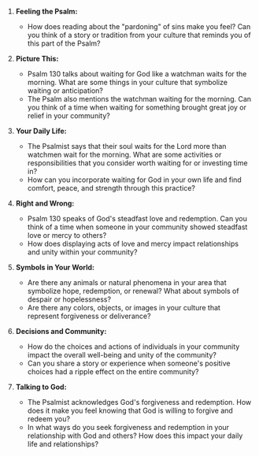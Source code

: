 1. **Feeling the Psalm:**
   - How does reading about the "pardoning" of sins make you feel? Can you think of a story or tradition from your culture that reminds you of this part of the Psalm?

2. **Picture This:**
   - Psalm 130 talks about waiting for God like a watchman waits for the morning. What are some things in your culture that symbolize waiting or anticipation?
   - The Psalm also mentions the watchman waiting for the morning. Can you think of a time when waiting for something brought great joy or relief in your community?

3. **Your Daily Life:**
   - The Psalmist says that their soul waits for the Lord more than watchmen wait for the morning. What are some activities or responsibilities that you consider worth waiting for or investing time in?
   - How can you incorporate waiting for God in your own life and find comfort, peace, and strength through this practice?

4. **Right and Wrong:**
   - Psalm 130 speaks of God's steadfast love and redemption. Can you think of a time when someone in your community showed steadfast love or mercy to others?
   - How does displaying acts of love and mercy impact relationships and unity within your community?

5. **Symbols in Your World:**
   - Are there any animals or natural phenomena in your area that symbolize hope, redemption, or renewal? What about symbols of despair or hopelessness?
   - Are there any colors, objects, or images in your culture that represent forgiveness or deliverance?

6. **Decisions and Community:**
   - How do the choices and actions of individuals in your community impact the overall well-being and unity of the community?
   - Can you share a story or experience when someone's positive choices had a ripple effect on the entire community?

7. **Talking to God:**
   - The Psalmist acknowledges God's forgiveness and redemption. How does it make you feel knowing that God is willing to forgive and redeem you?
   - In what ways do you seek forgiveness and redemption in your relationship with God and others? How does this impact your daily life and relationships?